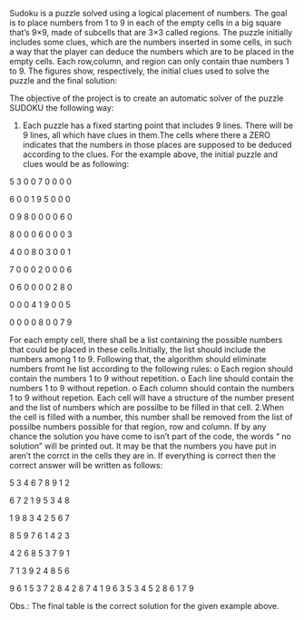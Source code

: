 Sudoku is a puzzle solved using a logical placement of numbers. The goal is to place numbers from 1 to 9 in each of the  empty  cells in a big square that’s 9×9, made of subcells that are 3×3 called regions. The puzzle initially includes some clues, which are the numbers inserted in some cells, in such a way that the player can deduce the numbers which are to be placed in the empty cells. Each row,column, and region can only contain thae numbers 1 to 9.
The figures show, respectively, the initial clues used to solve the puzzle and the final solution:

 The objective of the project is to create an automatic solver of the puzzle SUDOKU the following way:
 
1. Each puzzle has a fixed  starting point that includes  9 lines. There will be 9 lines, all which have clues in them.The cells where there a ZERO indicates that the numbers in those places are supposed to be deduced according to the clues. For the example above, the initial puzzle and clues would be as following:
 
5 3 0 0 7 0 0 0 0

6 0 0 1 9 5 0 0 0

0 9 8 0 0 0 0 6 0

8 0 0 0 6 0 0 0 3

4 0 0 8 0 3 0 0 1

7 0 0 0 2 0 0 0 6

0 6 0 0 0 0 2 8 0

0 0 0 4 1 9 0 0 5

0 0 0 0 8 0 0 7 9
 
 
 
For each empty cell, there shall be a list containing the possible numbers that could be placed in these cells.Initially,  the list should include the numbers among 1 to 9. Following that, the algorithm should eliminate numbers fromt he list according to the following rules:
o Each region should contain the numbers 1 to 9 without repetition.
o Each line should contain the numbers 1 to 9 without repetion.
o Each column should contain the numbers 1 to 9 without repetion.
Each cell will have a structure of the number present and the list of numbers which are possilbe to be filled in that cell.
2.When the cell is filled with a number, this number shall be removed from the list of possilbe numbers possible for that region, row and column. If  by any chance the solution you have come to isn’t part of the code, the words “ no solution” will be printed out. It may be that the numbers you have put in aren’t the corrct in the cells they are in. If everything is correct then the correct answer will be written as follows:
 
5 3 4 6 7 8 9 1 2

6 7 2 1 9 5 3 4 8

1 9 8 3 4 2 5 6 7

8 5 9 7 6 1 4 2 3

4 2 6 8 5 3 7 9 1

7 1 3 9 2 4 8 5 6

9 6 1 5 3 7 2 8 4
2 8 7 4 1 9 6 3 5
3 4 5 2 8 6 1 7 9

Obs.: The final table is the correct solution for the given example above.
